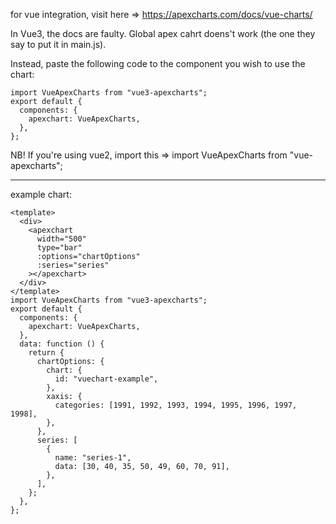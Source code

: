 for vue integration, visit here => https://apexcharts.com/docs/vue-charts/

In Vue3, the docs are faulty. Global apex cahrt doens't work (the one they say to put it in main.js).

Instead, paste the following code to the component you wish to use the chart:

```
import VueApexCharts from "vue3-apexcharts";
export default {
  components: {
    apexchart: VueApexCharts,
  },
};
```

NB! If you're using vue2, import this => import VueApexCharts from "vue-apexcharts";

---

example chart:

```
<template>
  <div>
    <apexchart
      width="500"
      type="bar"
      :options="chartOptions"
      :series="series"
    ></apexchart>
  </div>
</template>
import VueApexCharts from "vue3-apexcharts";
export default {
  components: {
    apexchart: VueApexCharts,
  },
  data: function () {
    return {
      chartOptions: {
        chart: {
          id: "vuechart-example",
        },
        xaxis: {
          categories: [1991, 1992, 1993, 1994, 1995, 1996, 1997, 1998],
        },
      },
      series: [
        {
          name: "series-1",
          data: [30, 40, 35, 50, 49, 60, 70, 91],
        },
      ],
    };
  },
};
```
